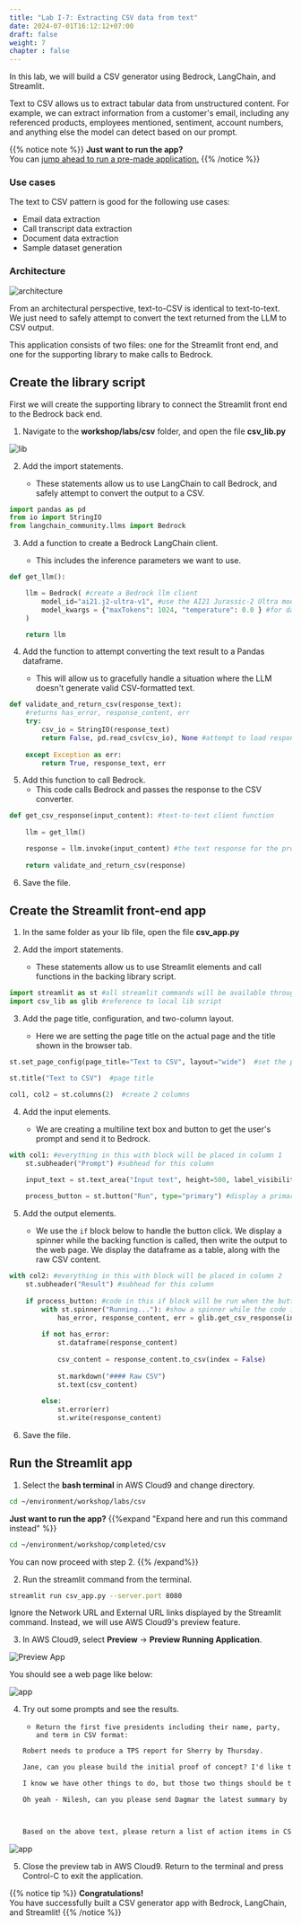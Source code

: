 ```yaml
---
title: "Lab I-7: Extracting CSV data from text"
date: 2024-07-01T16:12:12+07:00
draft: false
weight: 7
chapter : false
---
```


In this lab, we will build a CSV generator using Bedrock, LangChain, and Streamlit.

Text to CSV allows us to extract tabular data from unstructured content. For example, we can extract information from a customer's email, including any referenced products, employees mentioned, sentiment, account numbers, and anything else the model can detect based on our prompt.

{{% notice note %}}
**Just want to run the app?**\
You can [jump ahead to run a pre-made application.](#run-the-streamlit-app)
{{% /notice %}}

### Use cases
The text to CSV pattern is good for the following use cases:

- Email data extraction
- Call transcript data extraction
- Document data extraction
- Sample dataset generation

### Architecture

![architecture](/images/2-Bedrock/text/I-7/architecture.png)

From an architectural perspective, text-to-CSV is identical to text-to-text. We just need to safely attempt to convert the text returned from the LLM to CSV output.

This application consists of two files: one for the Streamlit front end, and one for the supporting library to make calls to Bedrock.

## Create the library script
First we will create the supporting library to connect the Streamlit front end to the Bedrock back end.

1. Navigate to the **workshop/labs/csv** folder, and open the file **csv_lib.py**

![lib](/images/2-Bedrock/text/I-7/1.png)

2. Add the import statements.

   - These statements allow us to use LangChain to call Bedrock, and safely attempt to convert the output to a CSV.

```python
import pandas as pd
from io import StringIO
from langchain_community.llms import Bedrock
```

3. Add a function to create a Bedrock LangChain client.

   - This includes the inference parameters we want to use.

```python
def get_llm():

    llm = Bedrock( #create a Bedrock llm client
        model_id="ai21.j2-ultra-v1", #use the AI21 Jurassic-2 Ultra model
        model_kwargs = {"maxTokens": 1024, "temperature": 0.0 } #for data extraction, minimum temperature is best
    )

    return llm
```

4. Add the function to attempt converting the text result to a Pandas dataframe.

   - This will allow us to gracefully handle a situation where the LLM doesn't generate valid CSV-formatted text.

```python
def validate_and_return_csv(response_text):
    #returns has_error, response_content, err 
    try:
        csv_io = StringIO(response_text)
        return False, pd.read_csv(csv_io), None #attempt to load response CSV into a dataframe
    
    except Exception as err:
        return True, response_text, err
```

5. Add this function to call Bedrock.
   - This code calls Bedrock and passes the response to the CSV converter.

```python
def get_csv_response(input_content): #text-to-text client function
    
    llm = get_llm()

    response = llm.invoke(input_content) #the text response for the prompt
    
    return validate_and_return_csv(response)
```

6. Save the file.

## Create the Streamlit front-end app
1. In the same folder as your lib file, open the file **csv_app.py**

2. Add the import statements.

   - These statements allow us to use Streamlit elements and call functions in the backing library script.

```python
import streamlit as st #all streamlit commands will be available through the "st" alias
import csv_lib as glib #reference to local lib script
```

3. Add the page title, configuration, and two-column layout.

   - Here we are setting the page title on the actual page and the title shown in the browser tab.

```python
st.set_page_config(page_title="Text to CSV", layout="wide")  #set the page width wider to accommodate columns

st.title("Text to CSV")  #page title

col1, col2 = st.columns(2)  #create 2 columns
```

4. Add the input elements.

   - We are creating a multiline text box and button to get the user's prompt and send it to Bedrock.

```python
with col1: #everything in this with block will be placed in column 1
    st.subheader("Prompt") #subhead for this column
    
    input_text = st.text_area("Input text", height=500, label_visibility="collapsed")

    process_button = st.button("Run", type="primary") #display a primary button
```

5. Add the output elements.

   - We use the `if` block below to handle the button click. We display a spinner while the backing function is called, then write the output to the web page. We display the dataframe as a table, along with the raw CSV content.

```python
with col2: #everything in this with block will be placed in column 2
    st.subheader("Result") #subhead for this column
    
    if process_button: #code in this if block will be run when the button is clicked
        with st.spinner("Running..."): #show a spinner while the code in this with block runs
            has_error, response_content, err = glib.get_csv_response(input_content=input_text) #call the model through the supporting library
        
        if not has_error:
            st.dataframe(response_content)
            
            csv_content = response_content.to_csv(index = False)
            
            st.markdown("#### Raw CSV")
            st.text(csv_content)
            
        else:
            st.error(err)
            st.write(response_content)
```

6. Save the file.

## Run the Streamlit app

1. Select the **bash terminal** in AWS Cloud9 and change directory.

```bash
cd ~/environment/workshop/labs/csv
```

**Just want to run the app?**
{{%expand "Expand here and run this command instead" %}}
```bash
cd ~/environment/workshop/completed/csv
```
You can now proceed with step 2.
{{% /expand%}}

2. Run the streamlit command from the terminal.

```bash
streamlit run csv_app.py --server.port 8080
```

Ignore the Network URL and External URL links displayed by the Streamlit command. Instead, we will use AWS Cloud9's preview feature.

3. In AWS Cloud9, select **Preview** -> **Preview Running Application**.

![Preview App](/images/2-Bedrock/F-9/2.png)

You should see a web page like below:

![app](/images/2-Bedrock/text/I-7/2.png)

4. Try out some prompts and see the results.

   - `Return the first five presidents including their name, party, and term in CSV format:`

    ```txt
    Robert needs to produce a TPS report for Sherry by Thursday.

    Jane, can you please build the initial proof of concept? I'd like to see it by October 1st.

    I know we have other things to do, but those two things should be top priority.

    Oh yeah - Nilesh, can you please send Dagmar the latest summary by next week? That's not as urgent. Thank you!



    Based on the above text, please return a list of action items in CSV format, with columns for "Action Item", "Owner", "Priority", and "Due Date". Do not add any note, just return the CSV content with one row per action item:

    ```

![app](/images/2-Bedrock/text/I-7/3.png)

5. Close the preview tab in AWS Cloud9. Return to the terminal and press Control-C to exit the application.

{{% notice tip %}}
**Congratulations!**\
You have successfully built a CSV generator app with Bedrock, LangChain, and Streamlit!
{{% /notice %}}
